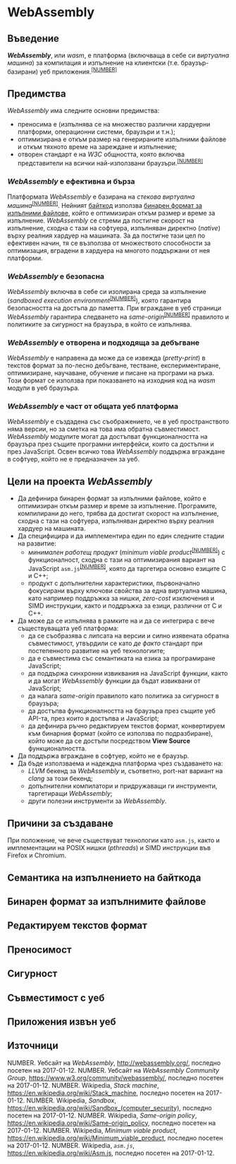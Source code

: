 # WebAssembly

## Въведение
<a name="intro"></a>

***WebAssembly***, или *wasm*, е платформа (включваща в себе си *виртуална машина*) за компилация и изпълнение на клиентски (т.е. браузър-базирани) уеб приложения.<sup>[[NUMBER]](#ref-website-wasm)</sup>


## Предимства
<a name="features"></a>

*WebAssembly* има следните основни предимства:
* преносима е (изпълнява се на множество различни хардуерни платформи, операционни системи, браузъри и т.н.);
* оптимизирана е откъм размер на генерираните изпълними файлове и откъм тяхното време на зареждане и изпълнение;
* отворен стандарт е на *W3C* общността, която включва представители на всички най-използвани браузъри.<sup>[[NUMBER]](#ref-website-wasm-cg)</sup>

### *WebAssembly* е ефективна и бърза
<a name="features-fast"></a>

Платформата *WebAssembly* е базирана на *стекова виртуална машина*<sup>[[NUMBER]](#ref-wp-stack-machine)</sup>.  Нейният [байткод](#semantics) използва [бинарен формат за изпълними файлове](#binary-encoding), който е оптимизиран откъм размер и време за изпълнение.
*WebAssembly* се стреми да постигне скорост на изпълнение, сходна с тази на софтуера, изпълняван директно (*native*) върху реалния хардуер на машината.  За да постигне тази цел по ефективен начин, тя се възползва от множеството способности за оптимизация, вградени в хардуера на многото поддържани от нея платформи.

### *WebAssembly* е безопасна
<a name="features-safe"></a>

*WebAssembly* включва в себе си изолирана среда за изпълнение (*sandboxed execution environment*<sup>[[NUMBER]](#ref-wp-sandbox)</sup>), която гарантира безопасността на достъпа до паметта.  При вграждане в уеб страници *WebAssembly* гарантира следването на *same-origin*<sup>[[NUMBER]](#ref-wp-same-origin)</sup> правилото и политиките за сигурност на браузъра, в който се изпълнява.

### *WebAssembly* е отворена и подходяща за дебъгване
<a name="features-open"></a>

*WebAssembly* е направена да може да се извежда (*pretty-print*) в текстов формат за по-лесно дебъгване, тестване, експериментиране, оптимизиране, научаване, обучение и писане на програми на ръка.  Този формат се използва при показването на изходния код на *wasm* модули в уеб браузъра.

### *WebAssembly* е част от общата уеб платформа
<a name="features-web"></a>

*WebAssembly* е създадена със съображението, че в уеб пространството няма версии, но за сметка на това има обратна съвместимост.  *WebAssembly* модулите могат да достъпват функционалността на браузъра през същите програмни интерфейси, които са достъпни и през JavaScript.  Освен всичко това *WebAssembly* поддържа вграждане в софтуер, който не е предназначен за уеб.


## Цели на проекта *WebAssembly*
<a name="goals"></a>

* Да дефинира бинарен формат за изпълними файлове, който е оптимизиран откъм размер и време за изпълнение.  Програмите, компилирани до него, трябва да достигат скорост на изпълнение, сходна с тази на софтуера, изпълняван директно върху реалния хардуер на машината.
* Да специфицира и да имплементира един по един следните стадии на развитие:
  * *минимален работещ продукт* (*minimum viable product*<sup>[[NUMBER]](#ref-wp-mvp)</sup>) с функционалност, сходна с тази на оптимизирания вариант на JavaScript `asm.js`<sup>[[NUMBER]](#ref-wp-asmjs)</sup>, която да таргетира основно езиците C и C++;
  * продукт с допълнителни характеристики, първоначално фокусирани върху ключови свойства за една виртуална машина, като например поддръжка за нишки, *zero-cost* изключения и SIMD инструкции, както и поддръжка за езици, различни от C и C++.
* Да може да се изпълнява в рамките на и да се интегрира с вече съществуващата уеб платформа:
  * да се съобразява с липсата на версии и силно изявената обратна съвместимост, утвърдили се като *де факто* стандарт при постепенното развитие на уеб технологиите;
  * да е съвместима със семантиката на езика за програмиране JavaScript;
  * да поддържа синхронни извиквания на JavaScript функции, както и да могат *WebAssembly* функции да бъдат извиквани от JavaScript;
  * да налага *same-origin* правилото като политика за сигурност в браузъра;
  * да достъпва функционалността на браузъра през същите уеб API-та, през които я достъпва и JavaScript;
  * да дефинира ръчно редактируем текстов формат, конвертируем към бинарния формат (който се използва по подразбиране), който може да се достъпи посредством **View Source** функционалността.
* Да поддържа вграждане в софтуер, който не е браузър.
* Да бъде използваема и надеждна платформа чрез създаването на:
  * *LLVM* бекенд за *WebAssembly* и, съответно, port-нат вариант на *clang* за този бекенд;
  * допълнителни компилатори и придружаващи ги инструменти, таргетиращи *WebAssembly*;
  * други полезни инструменти за *WebAssembly*.

## Причини за създаване
<a name="rationale"></a>

При положение, че вече съществуват технологии като `asm.js`, както и имплементации на POSIX нишки (*pthreads*) и SIMD инструкции във Firefox и Chromium.

## Семантика на изпълнението на байткода
<a name="semantics"></a>


## Бинарен формат за изпълнимите файлове
<a name="binary-encoding"></a>

## Редактируем текстов формат
<a name="text-format"></a>

## Преносимост
<a name="portability"></a>

## Сигурност
<a name="security"></a>

## Съвместимост с уеб
<a name="web"></a>

## Приложения извън уеб
<a name="non-web"></a>

## Източници
<a name="ref"></a>

NUMBER. <a name="ref-website-wasm"></a>Уебсайт на *WebAssembly*, http://webassembly.org/, последно посетен на 2017-01-12.
NUMBER. <a name="ref-website-wasm-cg"></a>Уебсайт на *WebAssembly Community Group*, https://www.w3.org/community/webassembly/, последно посетен на 2017-01-12.
NUMBER. <a name="ref-wp-stack-machine"></a>Wikipedia, *Stack machine*, https://en.wikipedia.org/wiki/Stack_machine, последно посетен на 2017-01-12.
NUMBER. <a name="ref-wp-sandbox"></a>Wikipedia, *Sandbox*, https://en.wikipedia.org/wiki/Sandbox_(computer_security), последно посетен на 2017-01-12.
NUMBER. <a name="ref-wp-same-origin"></a>Wikipedia, *Same-origin policy*, https://en.wikipedia.org/wiki/Same-origin_policy, последно посетен на 2017-01-12.
NUMBER. <a name="ref-wp-mvp"></a>Wikipedia, *Minimum viable product*, https://en.wikipedia.org/wiki/Minimum_viable_product, последно посетен на 2017-01-12.
NUMBER. <a name="ref-wp-asmjs"></a>Wikipedia, *`asm.js`*, https://en.wikipedia.org/wiki/Asm.js, последно посетен на 2017-01-12.